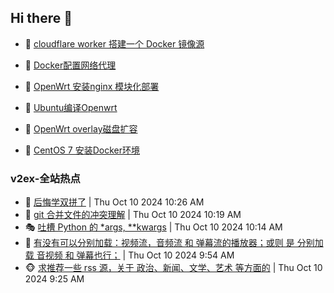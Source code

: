 ## Hi there 👋

<!--
**dkyg666/dkyg666** is a ✨ _special_ ✨ repository because its `README.md` (this file) appears on your GitHub profile.

Here are some ideas to get you started:

- 🔭 I’m currently working on ...
- 🌱 I’m currently learning ...
- 👯 I’m looking to collaborate on ...
- 🤔 I’m looking for help with ...
- 💬 Ask me about ...
- 📫 How to reach me: ...
- 😄 Pronouns: ...
- ⚡ Fun fact: ...
-->

<!-- BLOG-POST-LIST:START -->
- 🦩 [cloudflare worker 搭建一个 Docker 镜像源](http://blog.1996099.xyz/archives/cloudflare-worker-da-jian-yi-ge-docker-jing-xiang-zhan) 

- 🚦 [Docker配置网络代理](http://blog.1996099.xyz/archives/dockerpei-zhi-wang-luo-dai-li) 

- 🫶 [OpenWrt 安装nginx 模块化部署](http://blog.1996099.xyz/archives/openwrt-an-zhuang-nginx-mo-kuai-hua-bu-shu) 

- 🦄 [Ubuntu编译Openwrt](http://blog.1996099.xyz/archives/ubuntuzi-bian-yi-openwrt) 

- 🐻 [OpenWrt overlay磁盘扩容](http://blog.1996099.xyz/archives/openwrt-overlay) 

- 🤖 [CentOS 7 安装Docker环境](http://blog.1996099.xyz/archives/centos-docker) 
<!-- BLOG-POST-LIST:END -->

### v2ex-全站热点
<!-- v2ex:START -->
- 🥸 [后悔学双拼了](https://www.v2ex.com/t/1078992#reply37) | Thu Oct 10 2024 10:26 AM
- 🤗 [git 合并文件的冲突理解](https://www.v2ex.com/t/1078988#reply3) | Thu Oct 10 2024 10:19 AM
- 🎭 [吐槽 Python 的 *args, **kwargs](https://www.v2ex.com/t/1078986#reply7) | Thu Oct 10 2024 10:14 AM
- 🥷 [有没有可以分别加载：视频流，音频流 和 弹幕流的播放器；或则 是 分别加载 音视频 和 弹幕也行；](https://www.v2ex.com/t/1078974#reply0) | Thu Oct 10 2024 9:54 AM
- 🐵 [求推荐一些 rss 源，关于 政治、新闻、文学、艺术 等方面的](https://www.v2ex.com/t/1078966#reply0) | Thu Oct 10 2024 9:25 AM<!-- v2ex:END -->

